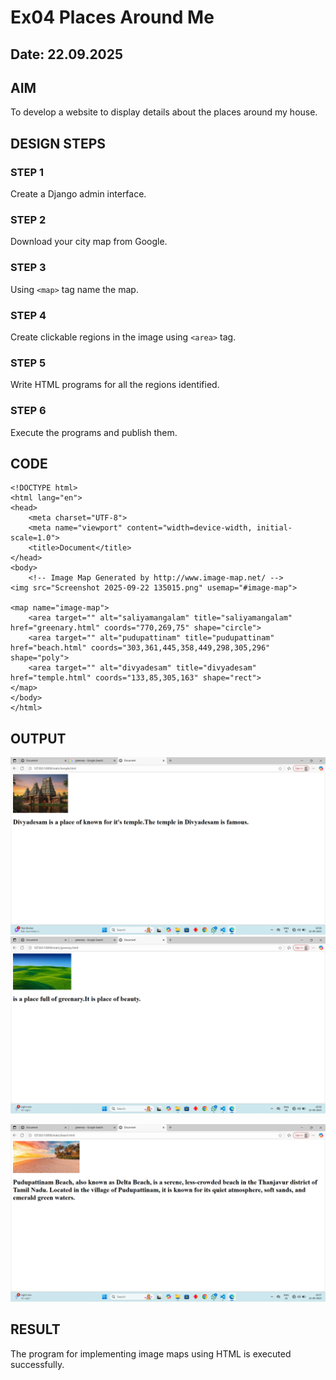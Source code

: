 # Ex04 Places Around Me
## Date: 22.09.2025

## AIM
To develop a website to display details about the places around my house.

## DESIGN STEPS

### STEP 1
Create a Django admin interface.

### STEP 2
Download your city map from Google.

### STEP 3
Using ```<map>``` tag name the map.

### STEP 4
Create clickable regions in the image using ```<area>``` tag.

### STEP 5
Write HTML programs for all the regions identified.

### STEP 6
Execute the programs and publish them.

## CODE
```
<!DOCTYPE html>
<html lang="en">
<head>
    <meta charset="UTF-8">
    <meta name="viewport" content="width=device-width, initial-scale=1.0">
    <title>Document</title>
</head>
<body>
    <!-- Image Map Generated by http://www.image-map.net/ -->
<img src="Screenshot 2025-09-22 135015.png" usemap="#image-map">

<map name="image-map">
    <area target="" alt="saliyamangalam" title="saliyamangalam" href="greenary.html" coords="770,269,75" shape="circle">
    <area target="" alt="pudupattinam" title="pudupattinam" href="beach.html" coords="303,361,445,358,449,298,305,296" shape="poly">
    <area target="" alt="divyadesam" title="divyadesam" href="temple.html" coords="133,85,305,163" shape="rect">
</map>
</body>
</html>
```

## OUTPUT

![alt text](<Screenshot 2025-09-22 195640.png>)
![alt text](<Screenshot 2025-09-22 195653.png>)

![alt text](<Screenshot 2025-09-22 195710.png>)

## RESULT
The program for implementing image maps using HTML is executed successfully.
